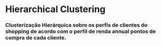 # Hierarchical Clustering

### Clusterização Hierárquica sobre os perfis de clientes do shopping de acordo com o perfil de renda annual pontos de compra de cada cliente.
